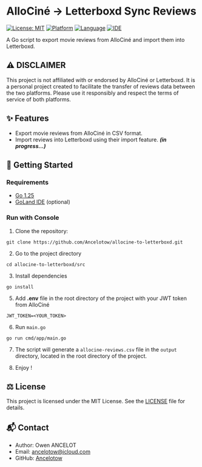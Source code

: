 # AlloCiné → Letterboxd Sync Reviews

[![License: MIT](https://img.shields.io/badge/License-MIT-green.svg)](LICENSE)
[![Platform](https://img.shields.io/badge/Platform-Console-lightgrey.svg)](#)
[![Language](https://img.shields.io/badge/Go-1.25-blue.svg?logo=go)](https://go.dev/doc/install)
[![IDE](https://img.shields.io/badge/IDE-GoLand-7161e9.svg?logo=jetbrains)](https://www.jetbrains.com/fr-fr/go/)


A Go script to export movie reviews from AlloCiné and import them into Letterboxd.


## ⚠️ ️**DISCLAIMER**
This project is not affiliated with or endorsed by AlloCiné or Letterboxd. 
It is a personal project created to facilitate the transfer of reviews data between the two platforms.
Please use it responsibly and respect the terms of service of both platforms.


## ✨ Features
- Export movie reviews from AlloCiné in CSV format.
- Import reviews into Letterboxd using their import feature. _**(in progress...)**_


## 🚀 Getting Started

### Requirements
- [Go 1.25](https://go.dev/doc/install)
- [GoLand IDE](https://www.jetbrains.com/fr-fr/go/) (optional)

### Run with Console
1. Clone the repository: 
```shell
git clone https://github.com/Ancelotow/allocine-to-letterboxd.git
```

2. Go to the project directory
```shell
cd allocine-to-letterboxd/src
```

3. Install dependencies
```shell
go install
```

5. Add **.env** file in the root directory of the project with your JWT token from AlloCiné
```ENV
JWT_TOKEN=<YOUR_TOKEN>
```

6. Run `main.go`
```shell
go run cmd/app/main.go
```

7. The script will generate a `allocine-reviews.csv` file in the `output` directory, located in the root directory of the project.

8. Enjoy !

## ⚖️ License
This project is licensed under the MIT License.
See the [LICENSE](https://github.com/Ancelotow/allocine-to-letterboxd/blob/main/LICENSE) file for details.


## 📬 Contact
- Author: Owen ANCELOT
- Email: ancelotow@icloud.com
- GitHub: [Ancelotow](https://github.com/Ancelotow)